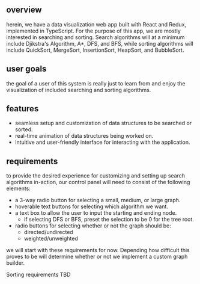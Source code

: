 ## overview
herein, we have a data visualization web app built with React and Redux, implemented in TypeScript. For the purpose of this app, we are mostly interested in searching and sorting. Search algorithms will at a minimum include Djikstra's Algorithm, A*, DFS, and BFS, while sorting algorithms will include QuickSort, MergeSort, InsertionSort, HeapSort, and BubbleSort.

## user goals
the goal of a user of this system is really just to learn from and enjoy the visualization of included searching and sorting algorithms.

## features
- seamless setup and customization of data structures to be searched or sorted.
- real-time animation of data structures being worked on.
- intuitive and user-friendly interface for interacting with the application.

## requirements
to provide the desired experience for customizing and setting up search algorithms in-action, our control panel will need to consist of the following elements:

- a 3-way radio button for selecting a small, medium, or large graph.
- hoverable text buttons for selecting which algorithm we want.
- a text box to allow the user to input the starting and ending node.
  - if selecting DFS or BFS, preset the selection to be 0 for the tree root.
- radio buttons for selecting whether or not the graph should be:
  - directed/undirected
  - weighted/unweighted

we will start with these requirements for now. Depending how difficult this proves to be will determine whether or not we implement a custom graph builder.

Sorting requirements TBD